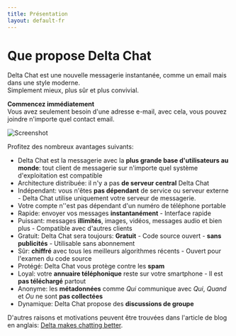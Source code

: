 ```yaml
---
title: Présentation
layout: default-fr
---
```




<!-- GENERATED FILE -- DO NOT EDIT -->



# Que propose Delta Chat

Delta Chat est une nouvelle messagerie instantanée, comme un email mais dans une style moderne.<br>Simplement mieux, plus sûr et plus convivial.

**Commencez immédiatement**<br>Vous avez seulement besoin d'une adresse e-mail, avec cela, vous pouvez joindre n'importe quel contact email.

![Screenshot](../assets/features/start-img4.png)

Profitez des nombreux avantages suivants:

- Delta Chat est la messagerie avec la **plus grande base d'utilisateurs au monde**: tout client de messagerie sur n'importe quel système d'exploitation est compatible
- Architecture distribuée: il n'y a pas **de serveur central** Delta Chat
- Indépendant: vous n'êtes **pas dépendant** de service ou serveur externe - Delta Chat utilise uniquement votre serveur de messagerie.
- Votre compte n''est pas dépendant d'un numéro de téléphone portable
- Rapide: envoyer vos messages **instantanément** - Interface rapide
- Puissant: messages **illimités**, images, vidéos, messages audio et bien plus - Compatible avec d'autres clients
- Gratuit: Delta Chat sera toujours: **Gratuit** - Code source ouvert - **sans publicités** - Utilisable sans abonnement
- Sûr: **chiffré** avec tous les meilleurs algorithmes récents - Ouvert pour l'examen du code source
- Protégé: Delta Chat vous protège contre les **spam**
- Loyal: votre **annuaire téléphonique** reste sur votre smartphone - Il est **pas téléchargé** partout
- Anonyme: les **métadonnées** comme _Qui_ communique avec _Qui_, _Quand_ et _Ou_ ne sont **pas collectées**
- Dynamique: Delta Chat propose des **discussions de groupe**


D'autres raisons et motivations peuvent être trouvées dans l'article de blog en anglais: [Delta makes chatting better](https://delta.chat/en/2017-05-31-delta-makes-chatting-better).

